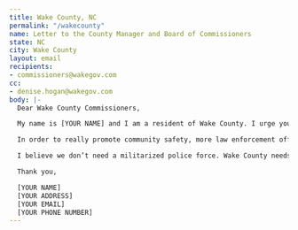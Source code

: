 ```yaml
---
title: Wake County, NC
permalink: "/wakecounty"
name: Letter to the County Manager and Board of Commissioners
state: NC
city: Wake County
layout: email
recipients:
- commissioners@wakegov.com
cc:
- denise.hogan@wakegov.com
body: |-
  Dear Wake County Commissioners,

  My name is [YOUR NAME] and I am a resident of Wake County. I urge you and the rest of the board to amend or deny the proposed budget for 2021. I would like to redirect money away from Wake Sheriff's Department and into social service programs that will benefit public health and our own communities, especially communities of color. The proposed budget for Fiscal Year 2021 (http://www.wakegov.com/budget/fy21/Documents/Recommended%20Budget%20Book.pdf) suggests cutting ambulances but not law enforcement. Fortunately it does not approve the $8 Million the Sheriff requested for even more officers, but that is less than 10% of the proposed total expenditures ($97,103,645) and it does little to invest in the community. Over 6,000 of my neighbors in Wake County are currently experiencing homelessness and in which nearly 100,000 of our neighbors in Wake County are impoverished and at risk of becoming homeless (www.raleighrescue.org) - these are the issues the board needs to address.

  In order to really promote community safety, more law enforcement officers and more detention officers is not the answer - it is more jobs, more educational opportunities, more arts programs, more community centers, more mental health resources, as well as more of a say in how our own communities function. This is a long transition process but change starts with reallocating this funding!

  I believe we don’t need a militarized police force. Wake County needs to create a space in which more mental health service providers, social workers, victim/survivor advocates, religious leaders, neighbors, and friends - all of the people who really make up our community - can look out for one another. Mayor Baldwin, will you look out for me, and will you look out for us?

  Thank you,

  [YOUR NAME]
  [YOUR ADDRESS]
  [YOUR EMAIL]
  [YOUR PHONE NUMBER]
---
```


